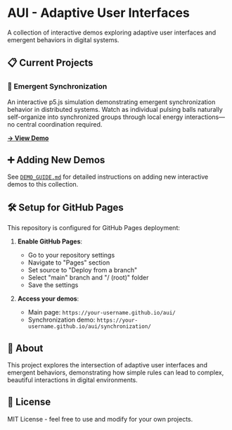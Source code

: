 # AUI - Adaptive User Interfaces

A collection of interactive demos exploring adaptive user interfaces and emergent behaviors in digital systems.

## 📋 Current Projects

### 🔴 Emergent Synchronization
An interactive p5.js simulation demonstrating emergent synchronization behavior in distributed systems. Watch as individual pulsing balls naturally self-organize into synchronized groups through local energy interactions—no central coordination required.

**[→ View Demo](https://nnanto.github.io/scratch/synchronization/)**

## ➕ Adding New Demos

See [`DEMO_GUIDE.md`](./DEMO_GUIDE.md) for detailed instructions on adding new interactive demos to this collection.

## 🛠️ Setup for GitHub Pages

This repository is configured for GitHub Pages deployment:

1. **Enable GitHub Pages**:
   - Go to your repository settings
   - Navigate to "Pages" section
   - Set source to "Deploy from a branch"
   - Select "main" branch and "/ (root)" folder
   - Save the settings

2. **Access your demos**:
   - Main page: `https://your-username.github.io/aui/`
   - Synchronization demo: `https://your-username.github.io/aui/synchronization/`


## 🎯 About

This project explores the intersection of adaptive user interfaces and emergent behaviors, demonstrating how simple rules can lead to complex, beautiful interactions in digital environments.

## 📄 License

MIT License - feel free to use and modify for your own projects.

